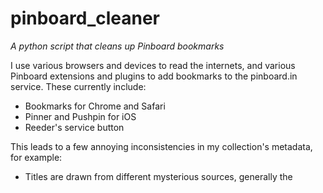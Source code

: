 # pinboard_cleaner
_A python script that cleans up Pinboard bookmarks_

I use various browsers and devices to read the internets, and various Pinboard extensions and plugins to add bookmarks to the pinboard.in service. These currently include:
* Bookmarks for Chrome and Safari
* Pinner and Pushpin for iOS
* Reeder's service button

This leads to a few annoying inconsistencies in my collection's metadata, for example:
* Titles are drawn from different mysterious sources, generally the <title> tag but sometimes <h1> or something else. My preference is for it to be the content of the <title>.
* Extended text is either left to manual entry or automatically pulled from wherever. My preference is for it to be the content of the publisher's HTML description.
* URL is whatever is presented to the client, including mobile-specific hostnames (e.g. mobile.nytimes.com or en.m.wikipedia.org) or redirect services (e.g. feedproxy.google.com or feeds.gawker.com). My preference is to use the publisher's canonical URL.

pinboard_cleaner goes through your Pinboard bookmarks and compares them to the source HTML, replacing existing data with my preferences as described above.

You'll need a file called "secret.py" in the same directory as the script. The secret.py file should contain a single line with your token in the form

token = 'username:TOKENSTRING'

Running "python pinboard_cleaner.py" on the command line will search for your first 50 bookmarks tagged ".2n", clean them up, and change the tag to ".n".
Running "python pinboard_cleaner.py --help" will tell you how to switch things up.

Makes use of:
* Dan Loewenherz's Pinboard.py (https://pypi.python.org/pypi/pinboard)
* Kenneth Reitz's Requests (http://www.python-requests.org/en/master/)
* Leonard Richardson's BeautifulSoup (https://www.crummy.com/software/BeautifulSoup/)

